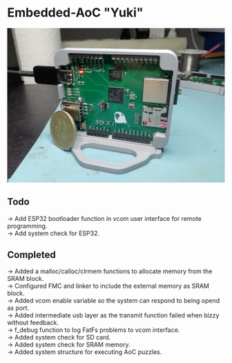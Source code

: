 # Embedded-AoC "Yuki"<br />
![Alt text](https://github.com/JustinVerkade/EmbeddedAoC-2023/blob/8d7cd2562cda0d604a7bd38779a287bdb10c7df2/board.jpg?raw=true "EmbeddedAoC")<br />

## Todo<br />
-> Add ESP32 bootloader function in vcom user interface for remote programming.<br />
-> Add system check for ESP32.<br />

## Completed<br />
-> Added a malloc/calloc/clrmem functions to allocate memory from the SRAM block.<br />
-> Configured FMC and linker to include the external memory as SRAM block.<br />
-> Added vcom enable variable so the system can respond to being opend as port.<br />
-> Added intermediate usb layer as the transmit function failed when bizzy without feedback.<br />
-> f_debug function to log FatFs problems to vcom interface.<br />
-> Added system check for SD card.<br />
-> Added system check for SRAM memory.<br />
-> Added system structure for executing AoC puzzles.<br />
